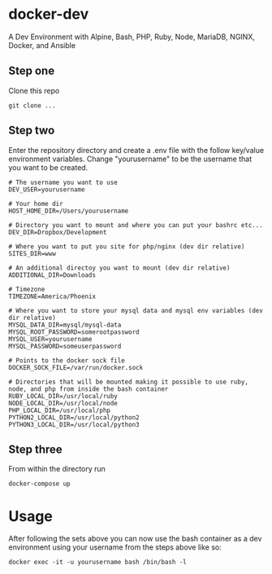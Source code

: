 # docker-dev
A Dev Environment with Alpine, Bash, PHP, Ruby, Node, MariaDB, NGINX, Docker, and Ansible

## Step one

Clone this repo

```
git clone ...
```

## Step two

Enter the repository directory and create a .env file with the follow key/value environment variables. Change "yourusername" to be the username that you want to be created.


```
# The username you want to use
DEV_USER=yourusername

# Your home dir
HOST_HOME_DIR=/Users/yourusername

# Directory you want to mount and where you can put your bashrc etc...
DEV_DIR=Dropbox/Development

# Where you want to put you site for php/nginx (dev dir relative)
SITES_DIR=www

# An additional directoy you want to mount (dev dir relative)
ADDITIONAL_DIR=Downloads

# Timezone
TIMEZONE=America/Phoenix

# Where you want to store your mysql data and mysql env variables (dev dir relative)
MYSQL_DATA_DIR=mysql/mysql-data
MYSQL_ROOT_PASSWORD=somerootpassword
MYSQL_USER=yourusername
MYSQL_PASSWORD=someuserpassword

# Points to the docker sock file
DOCKER_SOCK_FILE=/var/run/docker.sock

# Directories that will be mounted making it possible to use ruby, node, and php from inside the bash container
RUBY_LOCAL_DIR=/usr/local/ruby
NODE_LOCAL_DIR=/usr/local/node
PHP_LOCAL_DIR=/usr/local/php
PYTHON2_LOCAL_DIR=/usr/local/python2
PYTHON3_LOCAL_DIR=/usr/local/python3
```

## Step three

From within the directory run

```
docker-compose up
```

# Usage

After following the sets above you can now use the bash container as a dev environment using your username from the steps above like so:

```
docker exec -it -u yourusername bash /bin/bash -l
```

